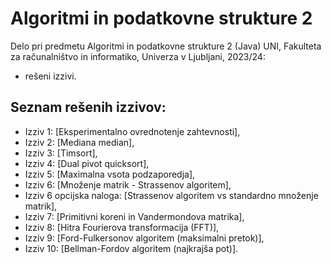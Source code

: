 # Algoritmi in podatkovne strukture 2
Delo pri predmetu Algoritmi in podatkovne strukture 2 (Java) UNI, Fakulteta za računalništvo in informatiko, Univerza v Ljubljani, 2023/24:

- rešeni izzivi.

Seznam rešenih izzivov:
----------
- Izziv 1: [Eksperimentalno ovrednotenje zahtevnosti],
- Izziv 2: [Mediana median],
- Izziv 3: [Timsort],
- Izziv 4: [Dual pivot quicksort],
- Izziv 5: [Maximalna vsota podzaporedja],
- Izziv 6: [Množenje matrik - Strassenov algoritem],
- Izziv 6 opcijska naloga: [Strassenov algoritem vs standardno množenje matrik],
- Izziv 7: [Primitivni koreni in Vandermondova matrika],
- Izziv 8: [Hitra Fourierova transformacija (FFT)],
- Izziv 9: [Ford-Fulkersonov algoritem (maksimalni pretok)],
- Izziv 10: [Bellman-Fordov algoritem (najkrajša pot)].
